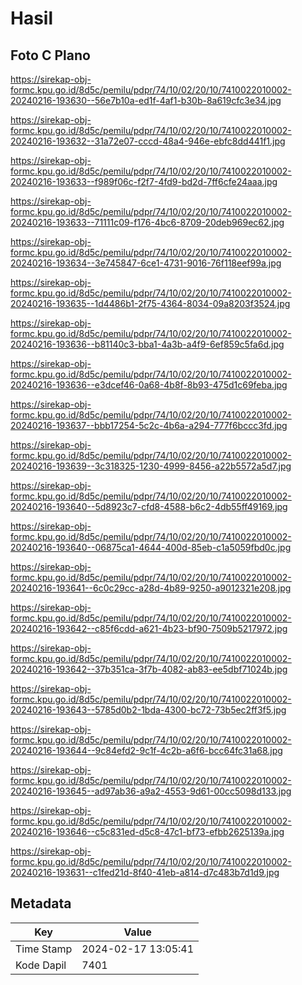 # Hasil

## Foto C Plano

https://sirekap-obj-formc.kpu.go.id/8d5c/pemilu/pdpr/74/10/02/20/10/7410022010002-20240216-193630--56e7b10a-ed1f-4af1-b30b-8a619cfc3e34.jpg

https://sirekap-obj-formc.kpu.go.id/8d5c/pemilu/pdpr/74/10/02/20/10/7410022010002-20240216-193632--31a72e07-cccd-48a4-946e-ebfc8dd441f1.jpg

https://sirekap-obj-formc.kpu.go.id/8d5c/pemilu/pdpr/74/10/02/20/10/7410022010002-20240216-193633--f989f06c-f2f7-4fd9-bd2d-7ff6cfe24aaa.jpg

https://sirekap-obj-formc.kpu.go.id/8d5c/pemilu/pdpr/74/10/02/20/10/7410022010002-20240216-193633--71111c09-f176-4bc6-8709-20deb969ec62.jpg

https://sirekap-obj-formc.kpu.go.id/8d5c/pemilu/pdpr/74/10/02/20/10/7410022010002-20240216-193634--3e745847-6ce1-4731-9016-76f118eef99a.jpg

https://sirekap-obj-formc.kpu.go.id/8d5c/pemilu/pdpr/74/10/02/20/10/7410022010002-20240216-193635--1d4486b1-2f75-4364-8034-09a8203f3524.jpg

https://sirekap-obj-formc.kpu.go.id/8d5c/pemilu/pdpr/74/10/02/20/10/7410022010002-20240216-193636--b81140c3-bba1-4a3b-a4f9-6ef859c5fa6d.jpg

https://sirekap-obj-formc.kpu.go.id/8d5c/pemilu/pdpr/74/10/02/20/10/7410022010002-20240216-193636--e3dcef46-0a68-4b8f-8b93-475d1c69feba.jpg

https://sirekap-obj-formc.kpu.go.id/8d5c/pemilu/pdpr/74/10/02/20/10/7410022010002-20240216-193637--bbb17254-5c2c-4b6a-a294-777f6bccc3fd.jpg

https://sirekap-obj-formc.kpu.go.id/8d5c/pemilu/pdpr/74/10/02/20/10/7410022010002-20240216-193639--3c318325-1230-4999-8456-a22b5572a5d7.jpg

https://sirekap-obj-formc.kpu.go.id/8d5c/pemilu/pdpr/74/10/02/20/10/7410022010002-20240216-193640--5d8923c7-cfd8-4588-b6c2-4db55ff49169.jpg

https://sirekap-obj-formc.kpu.go.id/8d5c/pemilu/pdpr/74/10/02/20/10/7410022010002-20240216-193640--06875ca1-4644-400d-85eb-c1a5059fbd0c.jpg

https://sirekap-obj-formc.kpu.go.id/8d5c/pemilu/pdpr/74/10/02/20/10/7410022010002-20240216-193641--6c0c29cc-a28d-4b89-9250-a9012321e208.jpg

https://sirekap-obj-formc.kpu.go.id/8d5c/pemilu/pdpr/74/10/02/20/10/7410022010002-20240216-193642--c85f6cdd-a621-4b23-bf90-7509b5217972.jpg

https://sirekap-obj-formc.kpu.go.id/8d5c/pemilu/pdpr/74/10/02/20/10/7410022010002-20240216-193642--37b351ca-3f7b-4082-ab83-ee5dbf71024b.jpg

https://sirekap-obj-formc.kpu.go.id/8d5c/pemilu/pdpr/74/10/02/20/10/7410022010002-20240216-193643--5785d0b2-1bda-4300-bc72-73b5ec2ff3f5.jpg

https://sirekap-obj-formc.kpu.go.id/8d5c/pemilu/pdpr/74/10/02/20/10/7410022010002-20240216-193644--9c84efd2-9c1f-4c2b-a6f6-bcc64fc31a68.jpg

https://sirekap-obj-formc.kpu.go.id/8d5c/pemilu/pdpr/74/10/02/20/10/7410022010002-20240216-193645--ad97ab36-a9a2-4553-9d61-00cc5098d133.jpg

https://sirekap-obj-formc.kpu.go.id/8d5c/pemilu/pdpr/74/10/02/20/10/7410022010002-20240216-193646--c5c831ed-d5c8-47c1-bf73-efbb2625139a.jpg

https://sirekap-obj-formc.kpu.go.id/8d5c/pemilu/pdpr/74/10/02/20/10/7410022010002-20240216-193631--c1fed21d-8f40-41eb-a814-d7c483b7d1d9.jpg


## Metadata

| Key        | Value               |
| ---------- | ------------------- |
| Time Stamp | 2024-02-17 13:05:41 |
| Kode Dapil | 7401                |



